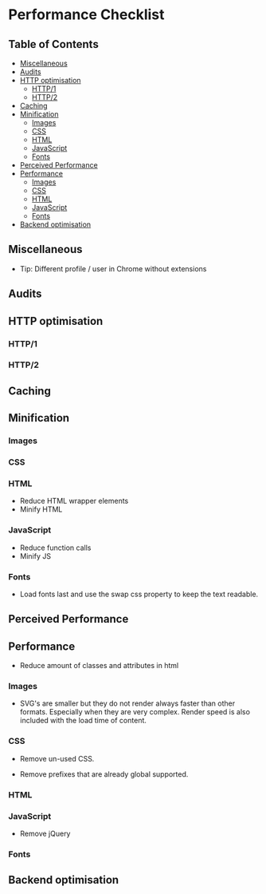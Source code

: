 # Performance Checklist

## Table of Contents

-   [Miscellaneous](#miscellaneous)
-   [Audits](#audits)
-   [HTTP optimisation](#http-optimisation)
    -   [HTTP/1](#http1)
    -   [HTTP/2](#http2)
-   [Caching](#caching)
-   [Minification](#minification)
    -   [Images](#images)
    -   [CSS](#css)
    -   [HTML](#html)
    -   [JavaScript](#javascript)
    -   [Fonts](#fonts)
-   [Perceived Performance](#perceived-performance)
-   [Performance](#performance)
    -   [Images](#images-1)
    -   [CSS](#css-1)
    -   [HTML](#html-1)
    -   [JavaScript](#javascript-1)
    -   [Fonts](#fonts-1)
-   [Backend optimisation](#backend-optimisation)

## Miscellaneous

-   Tip: Different profile / user in Chrome without extensions

## Audits

## HTTP optimisation

### HTTP/1

### HTTP/2

## Caching

## Minification

### Images

### CSS

### HTML

*   Reduce HTML wrapper elements
*   Minify HTML

### JavaScript

*   Reduce function calls
*   Minify JS

### Fonts

*   Load fonts last and use the swap css property to keep the text readable.

## Perceived Performance

## Performance

*   Reduce amount of classes and attributes in html

### Images

*   SVG's are smaller but they do not render always faster than other formats. Especially when they are very complex. Render speed is also included with the load time of content.

### CSS
*   Remove un-used CSS.

*   Remove prefixes that are already global supported.

### HTML

### JavaScript

*   Remove jQuery

### Fonts

## Backend optimisation
